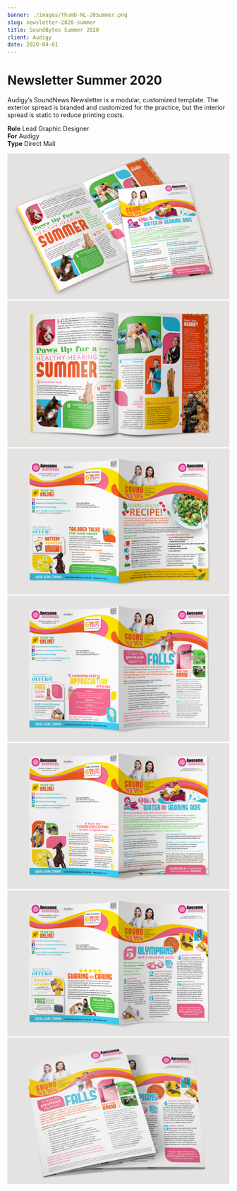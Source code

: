 ```yaml
---
banner: ./images/Thumb-NL-20Summer.png
slug: newsletter-2020-summer
title: SoundBytes Summer 2020
client: Audigy
date: 2020-04-01
---
```


# Newsletter Summer 2020

Audigy’s SoundNews Newsletter is a modular, customized template. The exterior spread is branded and customized for the practice, but the interior spread is static to reduce printing costs.

**Role** Lead Graphic Designer  
**For** Audigy  
**Type** Direct Mail

![](./images/Pieces-NL-20Summer-07.png "Summer Newsletter")  
![](./images/Pieces-NL-20Summer-01.png "Interior spread")  
![](./images/Pieces-NL-20Summer-02.png "Exterior spread including front article, back article, and two coupons")  
![](./images/Pieces-NL-20Summer-03.png "Exterior spread including front article, back article, and two coupons")  
![](./images/Pieces-NL-20Summer-04.png "Exterior spread including front article, back article, and two coupons")  
![](./images/Pieces-NL-20Summer-05.png "Exterior spread including front article, back article, and two coupons")  
![](./images/Pieces-NL-20Summer-06.png)
